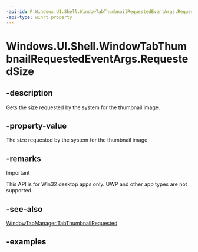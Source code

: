 ```yaml
---
-api-id: P:Windows.UI.Shell.WindowTabThumbnailRequestedEventArgs.RequestedSize
-api-type: winrt property
---
```


# Windows.UI.Shell.WindowTabThumbnailRequestedEventArgs.RequestedSize

<!--
public Windows.Graphics.Imaging.BitmapSize RequestedSize { get; }
-->

## -description

Gets the size requested by the system for the thumbnail image.

## -property-value

The size requested by the system for the thumbnail image.

## -remarks

> [!IMPORTANT]
> This API is for Win32 desktop apps only. UWP and other app types are not supported.

## -see-also

[WindowTabManager.TabThumbnailRequested](windowtabmanager_tabthumbnailrequested.md)

## -examples
